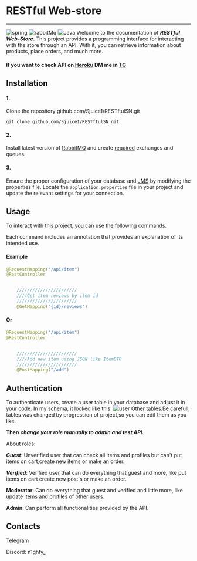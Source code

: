 # RESTful Web-store
____
![spring](https://img.shields.io/badge/SpringBoot-V_3.15-green) ![rabbitMq](https://img.shields.io/badge/RabbitMQ-V_3.12.8-orange) ![Java](https://img.shields.io/badge/Java-17-orange)
Welcome to the documentation of ***RESTful Web-Store***. This project provides a programming interface for interacting with the store through an API. With it, you can retrieve information about products, place orders, and much more.
#### ****If you want to check API on [Heroku](https://dashboard.heroku.com) DM me in [TG](https://t.me/primeking666)****
## Installation
#### 1.
Clone the repository github.com/Sjuice1/RESTftulSN.git
```git 
git clone github.com/Sjuice1/RESTftulSN.git
```
#### 2.
Install latest version of [RabbitMQ](https://www.rabbitmq.com/download.html) and create [required](https://docs.google.com/document/d/1mXX92qcLs0WiYxFR642nrqCbJezkPlN_YU0ni4xXqtw/edit?usp=sharing) exchanges and queues.
#### 3.
Ensure the proper configuration of your database and [JMS](https://en.wikipedia.org/wiki/Jakarta_Messaging) by modifying the properties file. Locate the `application.properties` file in your project and update the relevant settings for your connection.

## Usage
To interact with this project, you can use the following commands. 

Each command includes an annotation that provides an explanation of its intended use.
#### Example
```java
@RequestMapping("/api/item")
@RestController


    ///////////////////////
    ////Get item reviews by item id
    ///////////////////////
    @GetMapping("{id}/reviews")
```
#### Or
```java
@RequestMapping("/api/item")
@RestController


    ///////////////////////
    ////Add new item using JSON like ItemDTO
    ///////////////////////
    @PostMapping("/add")
```
## Authentication
To authenticate users, create a user table in your database and adjust it in your code. In my schema, it looked like this:
![user](https://i.imgur.com/S6aTvHY.jpg)
[Other tables](https://imgur.com/a/Dx469AD).Be carefull, tables was changed by progression of project,so you can edit them as you like.

****Then**** ***change your role manually to admin and test API.***

About roles:

***Guest***: Unverified user that can check all items and profiles but can't put items on cart,create new items or make an order.

***Verified***: Verified user that can do everything that guest and more,
like put items on cart create new post's or make an order.

****Moderator****: Can do everything that guest and verified and little more, like update items and profiles of other users.

****Admin****: Can perform all functionalities provided by the API.
## Contacts
[Telegram](https://t.me/primeking666)

Discord: n1ghty_
